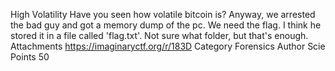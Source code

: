 High Volatility
Have you seen how volatile bitcoin is? Anyway, we arrested the bad guy and got a memory dump of the pc. We need the flag. I think he stored it in a file called 'flag.txt'. Not sure what folder, but that's enough.
Attachments
https://imaginaryctf.org/r/183D
Category
Forensics
Author
Scie
Points
50
